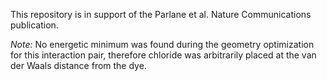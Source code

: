This repository is in support of the Parlane et al. Nature Communications publication.

*Note:* No energetic minimum was found during the geometry optimization for this interaction pair, therefore chloride was arbitrarily placed at the van der Waals distance from the dye.
